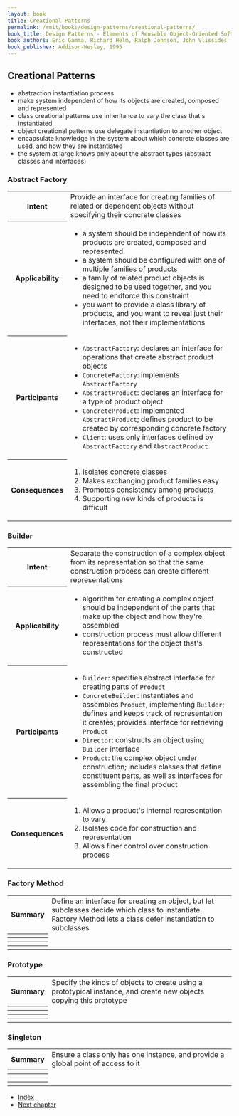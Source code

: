 ```yaml
---
layout: book
title: Creational Patterns
permalink: /rmit/books/design-patterns/creational-patterns/
book_title: Design Patterns - Elements of Reusable Object-Oriented Software
book_authors: Eric Gamma, Richard Helm, Ralph Johnson, John Vlissides
book_publisher: Addison-Wesley, 1995
---
```


## Creational Patterns

* abstraction instantiation process
* make system independent of how its objects are created, composed and represented
* class creational patterns use inheritance to vary the class that's instantiated
* object creational patterns use delegate instantiation to another object
* encapsulate knowledge in the system about which concrete classes are used, and how they are instantiated
* the system at large knows only about the abstract types (abstract classes and interfaces)

### Abstract Factory

<table class="software-pattern">
	<tr>
		<th>Intent</th>
		<td>Provide an interface for creating families of related or dependent objects without specifying their concrete classes</td>
	</tr>
	<tr>
		<th>Applicability</th>
		<td>
			<ul>
				<li>a system should be independent of how its products are created, composed and represented</li>
				<li>a system should be configured with one of multiple families of products</li>
				<li>a family of related product objects is designed to be used together, and you need to endforce this constraint</li>
				<li>you want to provide a class library of products, and you want to reveal just their interfaces, not their implementations</li>
			</ul>
		</td>
	</tr>
	<tr>
		<th>Participants</th>
		<td>
			<ul>
				<li><code>AbstractFactory</code>: declares an interface for operations that create abstract product objects</li>
				<li><code>ConcreteFactory</code>: implements <code>AbstractFactory</code></li>
				<li><code>AbstractProduct</code>: declares an interface for a type of product object</li>
				<li><code>ConcreteProduct</code>: implemented <code>AbstractProduct</code>; defines product to be created by corresponding concrete factory</li>
				<li><code>Client</code>: uses only interfaces defined by <code>AbstractFactory</code> and <code>AbstractProduct</code></li>
			</ul>
		</td>
	</tr>
	<tr>
		<th>Consequences</th>
		<td>
			<ol>
				<li>Isolates concrete classes</li>
				<li>Makes exchanging product families easy</li>
				<li>Promotes consistency among products</li>
				<li>Supporting new kinds of products is difficult</li>
			</ol>
		</td>
	</tr>
</table>

### Builder

<table class="software-pattern">
	<tr>
		<th>Intent</th>
		<td>Separate the construction of a complex object from its representation so that the same construction process can create different representations</td>
	</tr>
	<tr>
		<th>Applicability</th>
		<td>
			<ul>
				<li>algorithm for creating a complex object should be independent of the parts that make up the object and how they're assembled</li>
				<li>construction process must allow different representations for the object that's constructed</li>
			</ul>
		</td>
	</tr>
	<tr>
		<th>Participants</th>
		<td>
			<ul>
				<li><code>Builder</code>: specifies abstract interface for creating parts of <code>Product</code></li>
				<li><code>ConcreteBuilder</code>: instantiates and assembles <code>Product</code>, implementing <code>Builder</code>; defines and keeps track of representation it creates; provides interface for retrieving <code>Product</code></li>
				<li><code>Director</code>: constructs an object using <code>Builder</code> interface</li>
				<li><code>Product</code>: the complex object under construction; includes classes that define constituent parts, as well as interfaces for assembling the final product</li>
			</ul>	
		</td>
	</tr>
	<tr>
		<th>Consequences</th>
		<td>
			<ol>
				<li>Allows a product's internal representation to vary</li>
				<li>Isolates code for construction and representation</li>
				<li>Allows finer control over construction process</li>
			</ol>
		</td>
	</tr>
</table>

### Factory Method

<table class="software-pattern">
	<tr>
		<th>Summary</th>
		<td>Define an interface for creating an object, but let subclasses decide which class to instantiate. Factory Method lets a class defer instantiation to subclasses</td>
	</tr>
	<tr>
		<th></th>
		<td></td>
	</tr>
	<tr>
		<th></th>
		<td></td>
	</tr>
	<tr>
		<th></th>
		<td></td>
	</tr>
	<tr>
		<th></th>
		<td></td>
	</tr>
</table>

### Prototype

<table class="software-pattern">
	<tr>
		<th>Summary</th>
		<td>Specify the kinds of objects to create using a prototypical instance, and create new objects copying this prototype</td>
	</tr>
	<tr>
		<th></th>
		<td></td>
	</tr>
	<tr>
		<th></th>
		<td></td>
	</tr>
	<tr>
		<th></th>
		<td></td>
	</tr>
	<tr>
		<th></th>
		<td></td>
	</tr>
</table>

### Singleton

<table class="software-pattern">
	<tr>
		<th>Summary</th>
		<td>Ensure a class only has one instance, and provide a global point of access to it</td>
	</tr>
	<tr>
		<th></th>
		<td></td>
	</tr>
	<tr>
		<th></th>
		<td></td>
	</tr>
	<tr>
		<th></th>
		<td></td>
	</tr>
	<tr>
		<th></th>
		<td></td>
	</tr>
</table>

<nav class="nav-chapters">
	<ul>
		<li class="index"><a href="../index.html">Index</a></li>		
		<li class="next-chapter"><a href="../structural-patterns/">Next chapter</a></li>
	</ul>
</nav>
